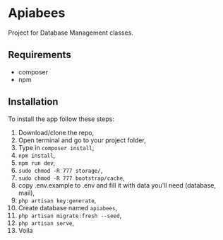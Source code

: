 # Apiabees
Project for Database Management classes.

## Requirements
* composer
* npm

## Installation 
To install the app follow these steps: 
1. Download/clone the repo,
2. Open terminal and go to your project folder, 
3. Type in `composer install`,
4. `npm install`,
5. `npm run dev`,
6. `sudo chmod -R 777 storage/`,
7. `sudo chmod -R 777 bootstrap/cache`,
8. copy .env.example to .env and fill it with data you'll need (database, mail),
9. `php artisan key:generate`,
10. Create database named `apiabees`,
11. `php artisan migrate:fresh --seed`,
12. `php artisan serve`,
13. Voila
